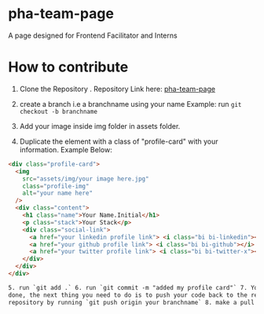 # pha-team-page

A page designed for Frontend Facilitator and Interns

# How to contribute

1. Clone the Repository . Repository Link here: [pha-team-page](https://github.com/Ariyibi-Baseet/pha-team-page.git)

2. create a branch i.e a branchname using your name
   Example: run `git checkout -b branchname`

3. Add your image inside img folder in assets folder.

4. Duplicate the element with a class of "profile-card" with your information. Example Below:

```html
<div class="profile-card">
  <img
    src="assets/img/your image here.jpg"
    class="profile-img"
    alt="your name here"
  />
  <div class="content">
    <h1 class="name">Your Name.Initial</h1>
    <p class="stack">Your Stack</p>
    <div class="social-link">
      <a href="your linkedin profile link"> <i class="bi bi-linkedin"></i></a>
      <a href="your github profile link"> <i class="bi bi-github"></i> </a>
      <a href="your twitter profile link"> <i class="bi bi-twitter-x"></i> </a>
    </div>
  </div>
</div>

5. run `git add .` 6. run `git commit -m "added my profile card"` 7. Your are
done, the next thing you need to do is to push your code back to the remote
repository by running `git push origin your branchname` 8. make a pull request
```
